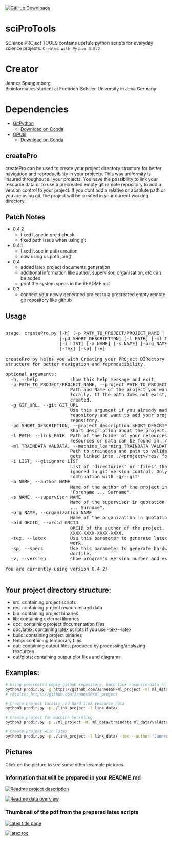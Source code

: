 [![GitHub Downloads](https://img.shields.io/github/downloads/JannesSP/sciProTools/total?label=download&logo=github&style=social)](https://github.com/JannesSP/sciProTools)

# sciProTools
SCIence PROject TOOLS contains usefule python scripts for everyday science projects.
```Created with Python 3.8.2```

# Creator
Jannes Spangenberg<br>
Bioinformatics student at Friedrich-Schiller-University in Jena Germany<br>

# Dependencies

*   [GitPython](https://gitpython.readthedocs.io/en/stable/)
    *   [Download on Conda](https://anaconda.org/conda-forge/gitpython)
*   [GPUtil](https://github.com/anderskm/gputil)
    *   [Download on Conda](https://anaconda.org/conda-forge/gputil)

## createPro
createPro can be used to create your project directory structure for better navigation and reproducibility in your projects.
This way uniformity is insured throughout all your projects.
You have the possibility to link your resource data or to use a precreated empty git remote repository to add a version control to your project.
If you dont add a relative or absolute path or you are using git, the project will be created in your current working directory.

## Patch Notes
*   0.4.2
    * fixed issue in orcid check
    * fixed path issue when using git
*   0.4.1
    * fixed issue in path creation
    * now using os.path.join()
*   0.4 
    * added latex project documents generation
    * additional information like author, supervisor, organisation, etc can be added
    * print the system specs in the README.md
*   0.3 
    * connect your newly generated project to a precreated empty remote git repository like github

## Usage

<pre>

usage: createPro.py [-h] (-p PATH_TO_PROJECT/PROJECT_NAME | -g GIT_URL)
                    [-pd SHORT_DESCRIPTION] [-l PATH] [-ml TRAINDATA VALDATA]
                    [-i LIST] [-a NAME] [-s NAME] [-org NAME] [-oid ORCID]
                    [-tex] [-sp] [-v]

createPro.py helps you with Creating your PROject DIRectory with good
structure for better navigation and reproducibility.

optional arguments:
  -h, --help            show this help message and exit
  -p PATH_TO_PROJECT/PROJECT_NAME, --project PATH_TO_PROJECT/PROJECT_NAME
                        Path and Name of the project you want to create
                        locally. If the path does not exist, it will be
                        created.
  -g GIT_URL, --git GIT_URL
                        Use this argument if you already made an empty
                        repository and want to add your project to the remote
                        repository.
  -pd SHORT_DESCRIPTION, --project_description SHORT_DESCRIPTION
                        Short description about the project.
  -l PATH, --link PATH  Path of the folder of your resources/data. The linked
                        resources or data can be found in ./&ltproject&gt/res/.
  -ml TRAINDATA VALDATA, --machine_learning TRAINDATA VALDATA
                        Path to traindata and path to validationsdata. Data
                        gets linked into ./&ltproject&gt/res/ folder.
  -i LIST, --gitignore LIST
                        List of 'directories' or 'files' that should be
                        ignored in git version control. Only possible in
                        combination with -g/--git!
  -a NAME, --author NAME
                        Name of the author of the project in quotation marks:
                        "Forename ... Surname".
  -s NAME, --supervisor NAME
                        Name of the supervisor in quotation marks: "Forename
                        ... Surname".
  -org NAME, --organization NAME
                        Name of the organization in quotation marks: "...".
  -oid ORCID, --orcid ORCID
                        ORCID of the author of the project. Should look like
                        XXXX-XXXX-XXXX-XXXX.
  -tex, --latex         Use this parameter to generate latex files for project
                        work.
  -sp, --specs          Use this parameter to generate hardware specs in your
                        docfile.
  -v, --version         show program's version number and exit

You are currently using version 0.4.2!

</pre>

## Your project directory structure:
-   src: containing project scripts
-   res: containing project resources and data
-   bin: containing project binaries
-   lib: containing external libraries
-   doc: containing project documentation files
-   doc/latex: containing latex scripts if you use -tex/--latex
-   build: containing project binaries
-   temp: containing temporary files
-   out: containing output files, produced by processing/analyzing resources
-   out/plots: containing output plot files and diagrams

## Examples:

```sh
# Using precreated empty github repository, hard link resource data (only accessible locally) and add gitignore paths
python3 prodir.py -g https://github.com/JannesSP/ml_project -ml ml_data/traindata ml_data/valdata -i 'res/*' -i '!res/README.md' -i '.gitignore'
# results: https://github.com/JannesSP/ml_project

# Create project locally and hard link resource data
python3 prodir.py -p ./link_project -l link_data/

# Create project for machine learnling
python3 prodir.py -p ./ml_project -ml ml_data/traindata ml_data/valdata

# Create project with latex
python3 prodir.py -p ./link_project -l link_data/ -tex --author 'Jannes Spangenberg' --supervisor 'Jannes Spangenberg' -org 'Friedrich-Schiler-University' -pd 'This is a test project'
```
## Pictures
Click on the picture to see some other example pictures.

### Information that will be prepared in your README.md

[![Readme project description](./img/readme_1.png)](./img/)

[![Readme data overview](./img/readme_2.png)](./img/)

### Thumbnail of the pdf from the prepared latex scripts 

[![latex title page](./img/titlepage.png)](./img/)

[![latex toc](./img/toc.png)](./img/)